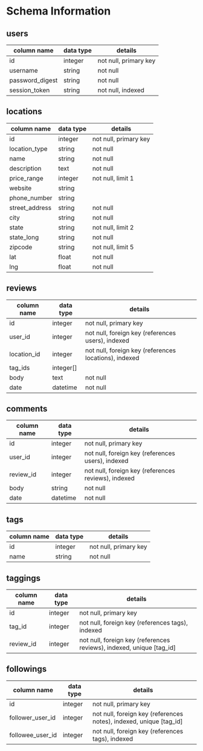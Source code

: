 # Schema Information

## users
column name     | data type | details
----------------|-----------|-----------------------
id              | integer   | not null, primary key
username        | string    | not null
password_digest | string    | not null
session_token   | string    | not null, indexed


## locations
column name      | data type | details
-----------------|-----------|-----------------------
id               | integer   | not null, primary key
location_type    | string    | not null
name             | string    | not null
description      | text      | not null
price_range      | integer   | not null, limit 1
website          | string    |
phone_number     | string    |
street_address   | string    | not null
city             | string    | not null
state            | string    | not null, limit 2
state_long       | string    | not null
zipcode          | string    | not null, limit 5
lat              | float     | not null
lng              | float     | not null

## reviews
column name | data type | details
------------|-----------|-----------------------
id          | integer   | not null, primary key
user_id     | integer   | not null, foreign key (references users), indexed
location_id | integer   | not null, foreign key (references locations), indexed
tag_ids     | integer[] |
body        | text      | not null
date        | datetime  | not null

## comments
column name     | data type | details
----------------|-----------|-----------------------
id              | integer   | not null, primary key
user_id         | integer   | not null, foreign key (references users), indexed
review_id       | integer   | not null, foreign key (references reviews), indexed
body            | string    | not null
date            | datetime  | not null

## tags
column name | data type | details
------------|-----------|-----------------------
id          | integer   | not null, primary key
name        | string    | not null

## taggings
column name | data type | details
------------|-----------|-----------------------
id          | integer   | not null, primary key
tag_id      | integer   | not null, foreign key (references tags), indexed
review_id   | integer   | not null, foreign key (references reviews), indexed, unique [tag_id]

## followings
column name      | data type | details
-----------------|-----------|-----------------------
id               | integer   | not null, primary key
follower_user_id | integer   | not null, foreign key (references notes), indexed, unique [tag_id]
followee_user_id | integer   | not null, foreign key (references tags), indexed
